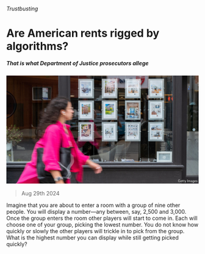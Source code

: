 ###### Trustbusting

# Are American rents rigged by algorithms? 

##### That is what Department of Justice prosecutors allege 

![image](images/20240831_FNP503.jpg) 

> Aug 29th 2024 

Imagine that you are about to enter a room with a group of nine other people. You will display a number—any between, say, 2,500 and 3,000. Once the group enters the room other players will start to come in. Each will choose one of your group, picking the lowest number. You do not know how quickly or slowly the other players will trickle in to pick from the group. What is the highest number you can display while still getting picked quickly?

